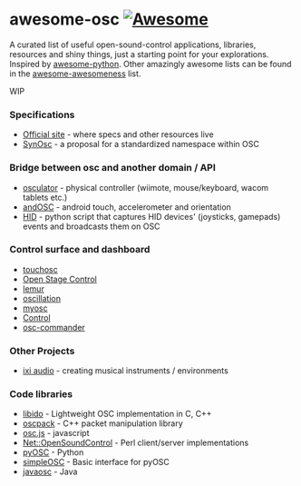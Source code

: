 # awesome-osc [![Awesome](https://cdn.rawgit.com/sindresorhus/awesome/d7305f38d29fed78fa85652e3a63e154dd8e8829/media/badge.svg)](https://github.com/sindresorhus/awesome)
A curated list of useful open-sound-control applications, libraries, resources and shiny things, just a starting point for your explorations. Inspired by [awesome-python](https://github.com/vinta/awesome-python). Other amazingly awesome lists can be found in the [awesome-awesomeness](https://github.com/bayandin/awesome-awesomeness) list.

WIP
### Specifications
 - [Official site](http://opensoundcontrol.org/) - where specs and other resources live
 - [SynOsc](https://github.com/fabb/SynOSCopy/wiki) - a proposal for a standardized namespace within OSC

### Bridge between osc and another domain / API 
 - [osculator](https://osculator.net/) - physical controller (wiimote, mouse/keyboard, wacom tablets etc.)
 - [andOSC](https://play.google.com/store/apps/details?id=cc.primevision.andosc) - android touch, accelerometer and orientation
 - [HID](https://github.com/enrike/hid_to_osc) - python script that captures HID devices' (joysticks, gamepads) events and broadcasts them on OSC

### Control surface and dashboard
 - [touchosc](https://hexler.net/software/touchosc-android)
 - [Open Stage Control](http://osc.ammd.net/)
 - [lemur](https://liine.net/en/products/lemur/)
 - [oscillation](http://www.workprolighting.com/products/oscillation)
 - [myosc](https://play.google.com/store/apps/details?id=com.widget.myosc)
 - [Control](https://play.google.com/store/apps/details?id=com.charlieroberts.Control)
 - [osc-commander](http://osc-commander.com/)

### Other Projects
  - [ixi audio](http://www.ixi-software.net/content/software.html) - creating musical instruments / environments

### Code libraries
 - [libido](https://github.com/radarsat1/liblo) - Lightweight OSC implementation in C, C++
 - [oscpack](https://code.google.com/archive/p/oscpack/) - C++ packet manipulation library
 - [osc.js](https://github.com/colinbdclark/osc.js) - javascript
 - [Net::OpenSoundControl](http://search.cpan.org/dist/Net-OpenSoundControl/) - Perl client/server implementations
 - [pyOSC](https://github.com/ptone/pyosc) - Python
 - [simpleOSC](https://github.com/enrike/simpleOSC) - Basic interface for pyOSC
 - [javaosc](https://github.com/hoijui/JavaOSC) - Java
